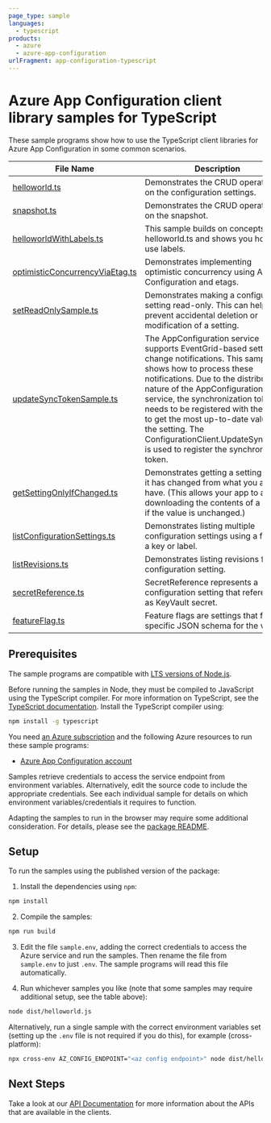 ```yaml
---
page_type: sample
languages:
  - typescript
products:
  - azure
  - azure-app-configuration
urlFragment: app-configuration-typescript
---
```


# Azure App Configuration client library samples for TypeScript

These sample programs show how to use the TypeScript client libraries for Azure App Configuration in some common scenarios.

| **File Name**                                                   | **Description**                                                                                                                                                                                                                                                                                                                                                                                                   |
| --------------------------------------------------------------- | ----------------------------------------------------------------------------------------------------------------------------------------------------------------------------------------------------------------------------------------------------------------------------------------------------------------------------------------------------------------------------------------------------------------- |
| [helloworld.ts][helloworld]                                     | Demonstrates the CRUD operations on the configuration settings.                                                                                                                                                                                                                                                                                                                                                   |
| [snapshot.ts][snapshot]                                         | Demonstrates the CRUD operations on the snapshot.                                                                                                                                                                                                                                                                                                                                                                 |
| [helloworldWithLabels.ts][helloworldwithlabels]                 | This sample builds on concepts in helloworld.ts and shows you how to use labels.                                                                                                                                                                                                                                                                                                                                  |
| [optimisticConcurrencyViaEtag.ts][optimisticconcurrencyviaetag] | Demonstrates implementing optimistic concurrency using App Configuration and etags.                                                                                                                                                                                                                                                                                                                               |
| [setReadOnlySample.ts][setreadonlysample]                       | Demonstrates making a configuration setting read-only. This can help prevent accidental deletion or modification of a setting.                                                                                                                                                                                                                                                                                    |
| [updateSyncTokenSample.ts][updatesynctokensample]               | The AppConfiguration service supports EventGrid-based setting change notifications. This sample shows how to process these notifications. Due to the distributed nature of the AppConfiguration service, the synchronization token needs to be registered with the client to get the most up-to-date value of the setting. The ConfigurationClient.UpdateSyncToken is used to register the synchronization token. |
| [getSettingOnlyIfChanged.ts][getsettingonlyifchanged]           | Demonstrates getting a setting only if it has changed from what you already have. (This allows your app to avoid downloading the contents of a setting if the value is unchanged.)                                                                                                                                                                                                                                |
| [listConfigurationSettings.ts][listconfigurationsettings]       | Demonstrates listing multiple configuration settings using a filter for a key or label.                                                                                                                                                                                                                                                                                                                           |
| [listRevisions.ts][listrevisions]                               | Demonstrates listing revisions for a configuration setting.                                                                                                                                                                                                                                                                                                                                                       |
| [secretReference.ts][secretreference]                           | SecretReference represents a configuration setting that references as KeyVault secret.                                                                                                                                                                                                                                                                                                                            |
| [featureFlag.ts][featureflag]                                   | Feature flags are settings that follow specific JSON schema for the value.                                                                                                                                                                                                                                                                                                                                        |

## Prerequisites

The sample programs are compatible with [LTS versions of Node.js](https://github.com/nodejs/release#release-schedule).

Before running the samples in Node, they must be compiled to JavaScript using the TypeScript compiler. For more information on TypeScript, see the [TypeScript documentation][typescript]. Install the TypeScript compiler using:

```bash
npm install -g typescript
```

You need [an Azure subscription][freesub] and the following Azure resources to run these sample programs:

- [Azure App Configuration account][createinstance_azureappconfigurationaccount]

Samples retrieve credentials to access the service endpoint from environment variables. Alternatively, edit the source code to include the appropriate credentials. See each individual sample for details on which environment variables/credentials it requires to function.

Adapting the samples to run in the browser may require some additional consideration. For details, please see the [package README][package].

## Setup

To run the samples using the published version of the package:

1. Install the dependencies using `npm`:

```bash
npm install
```

2. Compile the samples:

```bash
npm run build
```

3. Edit the file `sample.env`, adding the correct credentials to access the Azure service and run the samples. Then rename the file from `sample.env` to just `.env`. The sample programs will read this file automatically.

4. Run whichever samples you like (note that some samples may require additional setup, see the table above):

```bash
node dist/helloworld.js
```

Alternatively, run a single sample with the correct environment variables set (setting up the `.env` file is not required if you do this), for example (cross-platform):

```bash
npx cross-env AZ_CONFIG_ENDPOINT="<az config endpoint>" node dist/helloworld.js
```

## Next Steps

Take a look at our [API Documentation][apiref] for more information about the APIs that are available in the clients.

[helloworld]: https://github.com/Azure/azure-sdk-for-js/blob/main/sdk/appconfiguration/app-configuration/samples/v1/typescript/src/helloworld.ts
[snapshot]: https://github.com/Azure/azure-sdk-for-js/blob/main/sdk/appconfiguration/app-configuration/samples/v1/typescript/src/snapshot.ts
[helloworldwithlabels]: https://github.com/Azure/azure-sdk-for-js/blob/main/sdk/appconfiguration/app-configuration/samples/v1/typescript/src/helloworldWithLabels.ts
[optimisticconcurrencyviaetag]: https://github.com/Azure/azure-sdk-for-js/blob/main/sdk/appconfiguration/app-configuration/samples/v1/typescript/src/optimisticConcurrencyViaEtag.ts
[setreadonlysample]: https://github.com/Azure/azure-sdk-for-js/blob/main/sdk/appconfiguration/app-configuration/samples/v1/typescript/src/setReadOnlySample.ts
[updatesynctokensample]: https://github.com/Azure/azure-sdk-for-js/blob/main/sdk/appconfiguration/app-configuration/samples/v1/typescript/src/updateSyncTokenSample.ts
[getsettingonlyifchanged]: https://github.com/Azure/azure-sdk-for-js/blob/main/sdk/appconfiguration/app-configuration/samples/v1/typescript/src/getSettingOnlyIfChanged.ts
[listconfigurationsettings]: https://github.com/Azure/azure-sdk-for-js/blob/main/sdk/appconfiguration/app-configuration/samples/v1/typescript/src/listConfigurationSettings.ts
[listrevisions]: https://github.com/Azure/azure-sdk-for-js/blob/main/sdk/appconfiguration/app-configuration/samples/v1/typescript/src/listRevisions.ts
[secretreference]: https://github.com/Azure/azure-sdk-for-js/blob/main/sdk/appconfiguration/app-configuration/samples/v1/typescript/src/secretReference.ts
[featureflag]: https://github.com/Azure/azure-sdk-for-js/blob/main/sdk/appconfiguration/app-configuration/samples/v1/typescript/src/featureFlag.ts
[apiref]: https://docs.microsoft.com/javascript/api/@azure/app-configuration
[freesub]: https://azure.microsoft.com/free/
[createinstance_azureappconfigurationaccount]: https://docs.microsoft.com/azure/azure-app-configuration/quickstart-aspnet-core-app?tabs=core5x#create-an-app-configuration-store
[package]: https://github.com/Azure/azure-sdk-for-js/tree/main/sdk/appconfiguration/app-configuration/README.md
[typescript]: https://www.typescriptlang.org/docs/home.html
